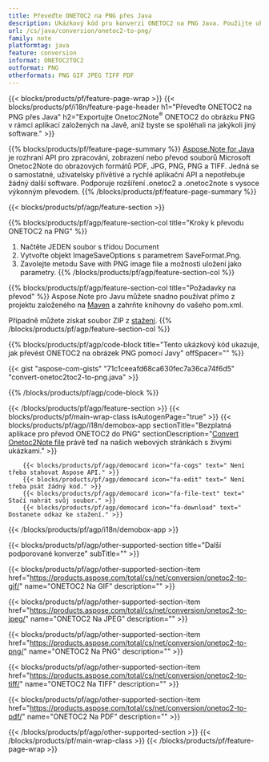 ```yaml
---
title: Převeďte ONETOC2 na PNG přes Java
description: Ukázkový kód pro konverzi ONETOC2 na PNG Java. Použijte ukázkový kód API pro dávkový převod souborů ONETOC2 na PNG v jakékoli aplikaci založené na Javě. 
url: /cs/java/conversion/onetoc2-to-png/
family: note
platformtag: java
feature: conversion
informat: ONETOC2TOC2
outformat: PNG
otherformats: PNG GIF JPEG TIFF PDF
---
```

{{< blocks/products/pf/feature-page-wrap >}}
{{< blocks/products/pf/i18n/feature-page-header h1="Převeďte ONETOC2 na PNG přes Java" h2="Exportujte Onetoc2Note<sup>&reg;</sup> ONETOC2 do obrázku PNG v rámci aplikací založených na Javě, aniž byste se spoléhali na jakýkoli jiný software." >}}

{{% blocks/products/pf/feature-page-summary %}}
[Aspose.Note for Java](https://products.aspose.com/note/java/) je rozhraní API pro zpracování, zobrazení nebo převod souborů Microsoft Onetoc2Note do obrazových formátů PDF, JPG, PNG, PNG a TIFF. Jedná se o samostatné, uživatelsky přívětivé a rychlé aplikační API a nepotřebuje žádný další software. Podporuje rozšíření .onetoc2 a .onetoc2note s vysoce výkonným převodem.
{{% /blocks/products/pf/feature-page-summary  %}}

{{< blocks/products/pf/agp/feature-section >}}

{{% blocks/products/pf/agp/feature-section-col title="Kroky k převodu ONETOC2 na PNG" %}}
1. Načtěte JEDEN soubor s třídou Document
2. Vytvořte objekt ImageSaveOptions s parametrem SaveFormat.Png.
3. Zavolejte metodu Save with PNG image file a možnosti uložení jako parametry.
{{% /blocks/products/pf/agp/feature-section-col %}}

{{% blocks/products/pf/agp/feature-section-col title="Požadavky na převod" %}}
Aspose.Note pro Javu můžete snadno používat přímo z projektu založeného na [Maven](https://repository.aspose.com/webapp/#/artifacts/browse/tree/General/repo/com/aspose/aspose-note) a zahrňte knihovny do vašeho pom.xml.

Případně můžete získat soubor ZIP z [stažení](https://downloads.aspose.com/note/java).
{{% /blocks/products/pf/agp/feature-section-col %}}

{{% blocks/products/pf/agp/code-block title="Tento ukázkový kód ukazuje, jak převést ONETOC2 na obrázek PNG pomocí Javy" offSpacer="" %}}

{{< gist "aspose-com-gists" "71c1ceeafd68ca630fec7a36ca74f6d5" "convert-onetoc2toc2-to-png.java" >}}

{{% /blocks/products/pf/agp/code-block %}}

{{< /blocks/products/pf/agp/feature-section >}}
{{< blocks/products/pf/main-wrap-class isAutogenPage="true" >}}
{{< blocks/products/pf/agp/i18n/demobox-app sectionTitle="Bezplatná aplikace pro převod ONETOC2 do PNG" sectionDescription="[Convert Onetoc2Note file](https://products.aspose.app/note/conversion/onetoc2note-to-png) právě teď na našich webových stránkách s živými ukázkami." >}}

        {{< blocks/products/pf/agp/democard icon="fa-cogs" text=" Není třeba stahovat Aspose API." >}}
        {{< blocks/products/pf/agp/democard icon="fa-edit" text=" Není třeba psát žádný kód." >}}
        {{< blocks/products/pf/agp/democard icon="fa-file-text" text=" Stačí nahrát svůj soubor." >}}
        {{< blocks/products/pf/agp/democard icon="fa-download" text=" Dostanete odkaz ke stažení." >}}
		
{{< /blocks/products/pf/agp/i18n/demobox-app >}}

{{< blocks/products/pf/agp/other-supported-section title="Další podporované konverze" subTitle="" >}}

{{< blocks/products/pf/agp/other-supported-section-item href="https://products.aspose.com/total/cs/net/conversion/onetoc2-to-gif/" name="ONETOC2 Na GIF" description="" >}}

{{< blocks/products/pf/agp/other-supported-section-item href="https://products.aspose.com/total/cs/net/conversion/onetoc2-to-jpeg/" name="ONETOC2 Na JPEG" description="" >}}

{{< blocks/products/pf/agp/other-supported-section-item href="https://products.aspose.com/total/cs/net/conversion/onetoc2-to-png/" name="ONETOC2 Na PNG" description="" >}}

{{< blocks/products/pf/agp/other-supported-section-item href="https://products.aspose.com/total/cs/net/conversion/onetoc2-to-tiff/" name="ONETOC2 Na TIFF" description="" >}}

{{< blocks/products/pf/agp/other-supported-section-item href="https://products.aspose.com/total/cs/net/conversion/onetoc2-to-pdf/" name="ONETOC2 Na PDF" description="" >}}



{{< /blocks/products/pf/agp/other-supported-section >}}
{{< /blocks/products/pf/main-wrap-class >}}
{{< /blocks/products/pf/feature-page-wrap >}}